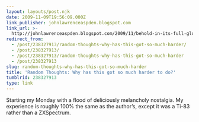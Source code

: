 ```yaml
---
layout: layouts/post.njk
date: 2009-11-09T19:56:09.000Z
link_publisher: johnlawrenceaspden.blogspot.com
link_url: >-
  http://johnlawrenceaspden.blogspot.com/2009/11/behold-in-its-full-glory-program-that-i.html
redirect_from:
  - /post/238327913/random-thoughts-why-has-this-got-so-much-harder/
  - /post/238327913/
  - /post/238327913/random-thoughts-why-has-this-got-so-much-harder
  - /post/238327913
slug: random-thoughts-why-has-this-got-so-much-harder
title: 'Random Thoughts: Why has this got so much harder to do?'
tumblrid: 238327913
type: link
---
```

<p>Starting my Monday with a flood of deliciously melancholy nostalgia. My experience is roughly 100% the same as the author&rsquo;s, except it was a Ti-83 rather than a ZXSpectrum.</p>

